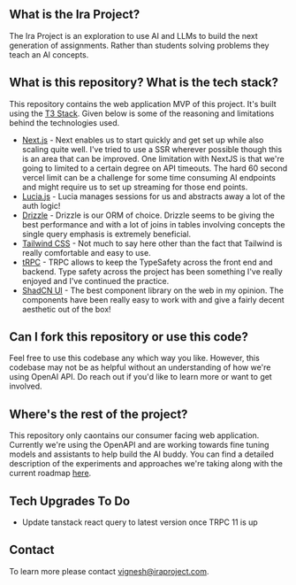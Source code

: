 ## What is the Ira Project?

The Ira Project is an exploration to use AI and LLMs to build the next generation of assignments. Rather than students solving problems they teach an AI concepts.

## What is this repository? What is the tech stack?

This repository contains the web application MVP of this project. It's built using the [T3 Stack](https://create.t3.gg/). Given below is some of the reasoning and limitations behind the technologies used.

- [Next.js](https://nextjs.org) - Next enables us to start quickly and get set up while also scaling quite well. I've tried to use a SSR wherever possible though this is an area that can be improved. One limitation with NextJS is that we're going to limited to a certain degree on API timeouts. The hard 60 second vercel limit can be a challenge for some time consuming AI endpoints and might require us to set up streaming for those end points.
- [Lucia.js](https://lucia-auth.com) - Lucia manages sessions for us and abstracts away a lot of the auth logic!
- [Drizzle](https://orm.drizzle.team) - Drizzle is our ORM of choice. Drizzle seems to be giving the best performance and with a lot of joins in tables involving concepts the single query emphasis is extremely beneficial.
- [Tailwind CSS](https://tailwindcss.com) - Not much to say here other than the fact that Tailwind is really comfortable and easy to use.
- [tRPC](https://trpc.io) - TRPC allows to keep the TypeSafety across the front end and backend. Type safety across the project has been something I've really enjoyed and I've continued the practice.
- [ShadCN UI](https://ui.shadcn.com) - The best component library on the web in my opinion. The components have been really easy to work with and give a fairly decent aesthetic out of the box!

## Can I fork this repository or use this code?

Feel free to use this codebase any which way you like. However, this codebase may not be as helpful without an understanding of how we're using OpenAI API. Do reach out if you'd like to learn more or want to get involved.

## Where's the rest of the project?

This repository only caontains our consumer facing web application. Currently we're using the OpenAPI and are working towards fine tuning models and assistants to help build the AI buddy. You can find a detailed description of the experiments and approaches we're taking along with the current roadmap [here](https://github.com/Ira-Project/).

## Tech Upgrades To Do

- Update tanstack react query to latest version once TRPC 11 is up

## Contact

To learn more please contact vignesh@iraproject.com.
